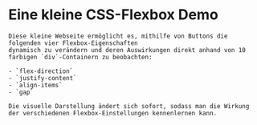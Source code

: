 # Eine kleine CSS-Flexbox Demo

    Diese kleine Webseite ermöglicht es, mithilfe von Buttons die folgenden vier Flexbox-Eigenschaften 
    dynamisch zu verändern und deren Auswirkungen direkt anhand von 10 farbigen `div`-Containern zu beobachten:

    - `flex-direction`
    - `justify-content`
    - `align-items`
    - `gap`

    Die visuelle Darstellung ändert sich sofort, sodass man die Wirkung der verschiedenen Flexbox-Einstellungen kennenlernen kann.




